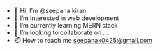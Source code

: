 - 👋 Hi, I’m @seepana kiran
- 👀 I’m interested in web development
- 🌱 I’m currently learning MERN stack
- 💞️ I’m looking to collaborate on ...
- 📫 How to reach me seepanak0425@gmail.com


<!---
seepanak/seepanak is a ✨ special ✨ repository because its `README.md` (this file) appears on your GitHub profile.
You can click the Preview link to take a look at your changes.
--->
